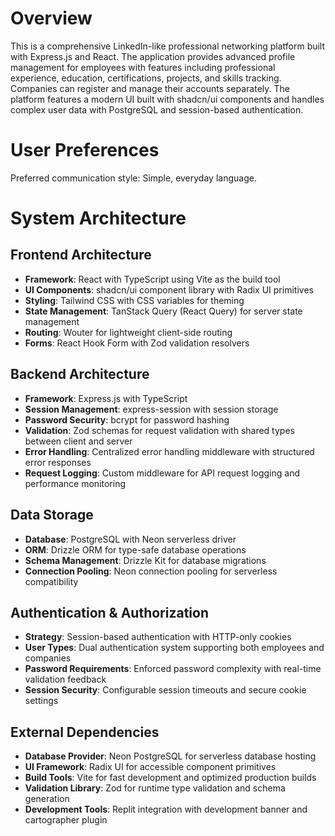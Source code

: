 # Overview

This is a comprehensive LinkedIn-like professional networking platform built with Express.js and React. The application provides advanced profile management for employees with features including professional experience, education, certifications, projects, and skills tracking. Companies can register and manage their accounts separately. The platform features a modern UI built with shadcn/ui components and handles complex user data with PostgreSQL and session-based authentication.

# User Preferences

Preferred communication style: Simple, everyday language.

# System Architecture

## Frontend Architecture
- **Framework**: React with TypeScript using Vite as the build tool
- **UI Components**: shadcn/ui component library with Radix UI primitives
- **Styling**: Tailwind CSS with CSS variables for theming
- **State Management**: TanStack Query (React Query) for server state management
- **Routing**: Wouter for lightweight client-side routing
- **Forms**: React Hook Form with Zod validation resolvers

## Backend Architecture
- **Framework**: Express.js with TypeScript
- **Session Management**: express-session with session storage
- **Password Security**: bcrypt for password hashing
- **Validation**: Zod schemas for request validation with shared types between client and server
- **Error Handling**: Centralized error handling middleware with structured error responses
- **Request Logging**: Custom middleware for API request logging and performance monitoring

## Data Storage
- **Database**: PostgreSQL with Neon serverless driver
- **ORM**: Drizzle ORM for type-safe database operations
- **Schema Management**: Drizzle Kit for database migrations
- **Connection Pooling**: Neon connection pooling for serverless compatibility

## Authentication & Authorization
- **Strategy**: Session-based authentication with HTTP-only cookies
- **User Types**: Dual authentication system supporting both employees and companies
- **Password Requirements**: Enforced password complexity with real-time validation feedback
- **Session Security**: Configurable session timeouts and secure cookie settings

## External Dependencies
- **Database Provider**: Neon PostgreSQL for serverless database hosting
- **UI Framework**: Radix UI for accessible component primitives
- **Build Tools**: Vite for fast development and optimized production builds
- **Validation Library**: Zod for runtime type validation and schema generation
- **Development Tools**: Replit integration with development banner and cartographer plugin